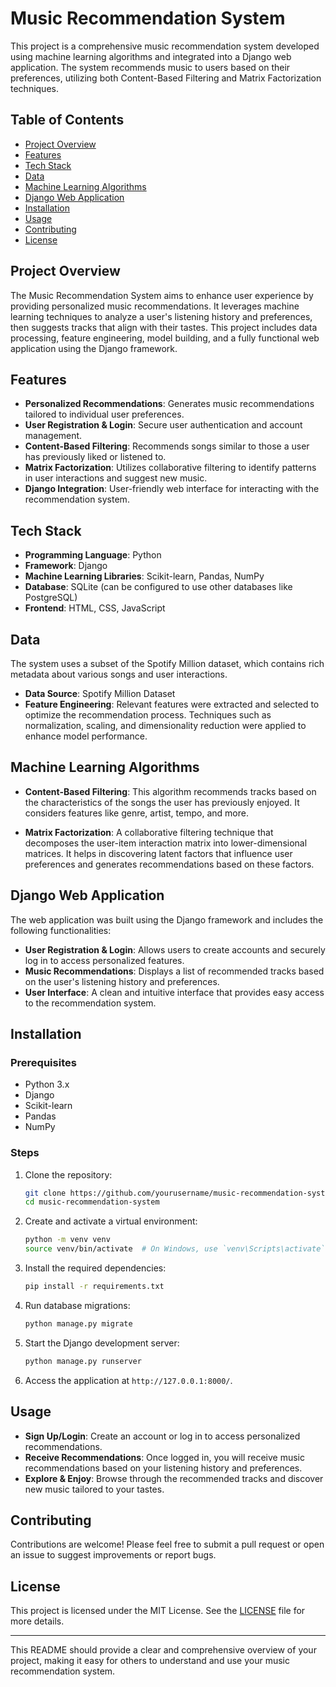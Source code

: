# Music Recommendation System

This project is a comprehensive music recommendation system developed using machine learning algorithms and integrated into a Django web application. The system recommends music to users based on their preferences, utilizing both Content-Based Filtering and Matrix Factorization techniques.

## Table of Contents

- [Project Overview](#project-overview)
- [Features](#features)
- [Tech Stack](#tech-stack)
- [Data](#data)
- [Machine Learning Algorithms](#machine-learning-algorithms)
- [Django Web Application](#django-web-application)
- [Installation](#installation)
- [Usage](#usage)
- [Contributing](#contributing)
- [License](#license)

## Project Overview

The Music Recommendation System aims to enhance user experience by providing personalized music recommendations. It leverages machine learning techniques to analyze a user's listening history and preferences, then suggests tracks that align with their tastes. This project includes data processing, feature engineering, model building, and a fully functional web application using the Django framework.

## Features

- **Personalized Recommendations**: Generates music recommendations tailored to individual user preferences.
- **User Registration & Login**: Secure user authentication and account management.
- **Content-Based Filtering**: Recommends songs similar to those a user has previously liked or listened to.
- **Matrix Factorization**: Utilizes collaborative filtering to identify patterns in user interactions and suggest new music.
- **Django Integration**: User-friendly web interface for interacting with the recommendation system.

## Tech Stack

- **Programming Language**: Python
- **Framework**: Django
- **Machine Learning Libraries**: Scikit-learn, Pandas, NumPy
- **Database**: SQLite (can be configured to use other databases like PostgreSQL)
- **Frontend**: HTML, CSS, JavaScript

## Data

The system uses a subset of the Spotify Million dataset, which contains rich metadata about various songs and user interactions.

- **Data Source**: Spotify Million Dataset
- **Feature Engineering**: Relevant features were extracted and selected to optimize the recommendation process. Techniques such as normalization, scaling, and dimensionality reduction were applied to enhance model performance.

## Machine Learning Algorithms

- **Content-Based Filtering**: This algorithm recommends tracks based on the characteristics of the songs the user has previously enjoyed. It considers features like genre, artist, tempo, and more.
  
- **Matrix Factorization**: A collaborative filtering technique that decomposes the user-item interaction matrix into lower-dimensional matrices. It helps in discovering latent factors that influence user preferences and generates recommendations based on these factors.

## Django Web Application

The web application was built using the Django framework and includes the following functionalities:

- **User Registration & Login**: Allows users to create accounts and securely log in to access personalized features.
- **Music Recommendations**: Displays a list of recommended tracks based on the user's listening history and preferences.
- **User Interface**: A clean and intuitive interface that provides easy access to the recommendation system.

## Installation

### Prerequisites

- Python 3.x
- Django
- Scikit-learn
- Pandas
- NumPy

### Steps

1. Clone the repository:

   ```bash
   git clone https://github.com/yourusername/music-recommendation-system.git
   cd music-recommendation-system
   ```

2. Create and activate a virtual environment:

   ```bash
   python -m venv venv
   source venv/bin/activate  # On Windows, use `venv\Scripts\activate`
   ```

3. Install the required dependencies:

   ```bash
   pip install -r requirements.txt
   ```

4. Run database migrations:

   ```bash
   python manage.py migrate
   ```

5. Start the Django development server:

   ```bash
   python manage.py runserver
   ```

6. Access the application at `http://127.0.0.1:8000/`.

## Usage

- **Sign Up/Login**: Create an account or log in to access personalized recommendations.
- **Receive Recommendations**: Once logged in, you will receive music recommendations based on your listening history and preferences.
- **Explore & Enjoy**: Browse through the recommended tracks and discover new music tailored to your tastes.

## Contributing

Contributions are welcome! Please feel free to submit a pull request or open an issue to suggest improvements or report bugs.

## License

This project is licensed under the MIT License. See the [LICENSE](LICENSE) file for more details.

---

This README should provide a clear and comprehensive overview of your project, making it easy for others to understand and use your music recommendation system.
